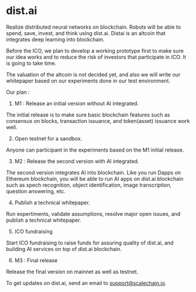 # dist.ai

Realize distributed neural networks on blockchain. Robots will be able to spend, save, invest, and think using dist.ai.
Distai is an altcoin that integrates deep learning into blockchain. 

Before the ICO, we plan to develop a working prototype first to make sure our idea works and to reduce the risk of investors that participate in ICO. It is going to take time. 

The valuation of the altcoin is not decided yet, and also we will write our whitepaper based on our experiments done in our test environment.

Our plan :

1) M1 : Release an initial version without AI integrated.

The initial release is to make sure basic blockchain features such as consensus on blocks, transaction issuance, and token(asset) issuance work well. 

2) Open testnet for a sandbox.

Anyone can participant in the experiments based on the M1 initial release.

3) M2 : Release the second version with AI integrated.

The second version integrates AI into blockchain. Like you run Dapps on Ethereum blockchain, you will be able to run AI apps on dist.ai blockchain such as spech recognition, object identification, image transcription, question answering, etc.

4) Publish a technical whitepaper.

Run expertiments, validate assumptions, resolve major open issues, and publish a technical whitepaper.

5) ICO fundraising

Start ICO fundraising to raise funds for assuring quality of dist.ai, and building AI services on top of dist.ai blockchain. 

6) M3 : Final release

Release the final version on mainnet as well as testnet.

To get updates on dist.ai, send an email to support@scalechain.io.
